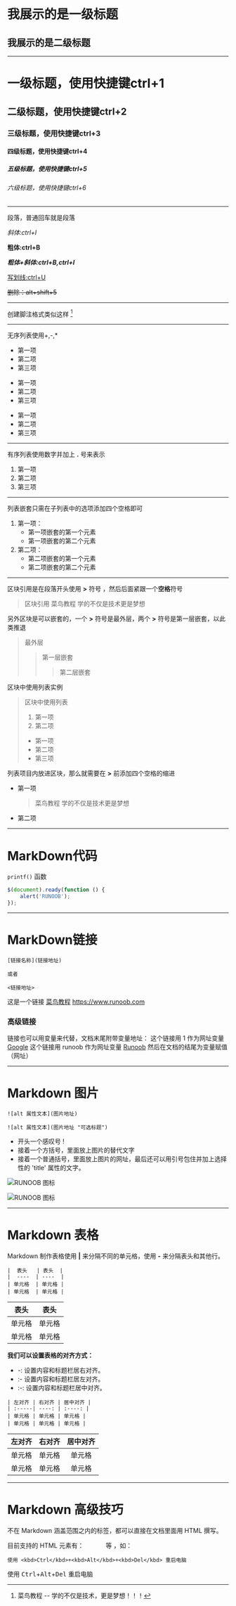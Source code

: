 # 我展示的是一级标题

## 我展示的是二级标题

---

# 一级标题，使用快捷键ctrl+1

## 二级标题，使用快捷键ctrl+2

### 三级标题，使用快捷键ctrl+3

#### 四级标题，使用快捷键ctrl+4

##### 五级标题，使用快捷键ctrl+5

###### 六级标题，使用快捷键ctrl+6

------

段落，普通回车就是段落

*斜体:ctrl+I*

**粗体:ctrl+B**

***粗体+斜体:ctrl+B,ctrl+I***

<u>写划线:ctrl+U</u>

~~删除：alt+shift+5~~

----

创建脚注格式类似这样 [^RUNOOB]
[^RUNOOB]: 菜鸟教程 -- 学的不仅是技术，更是梦想！！！

---
无序列表使用+,-,*
* 第一项
* 第二项
* 第三项

+ 第一项
+ 第二项
+ 第三项

- 第一项
- 第二项
- 第三项

---

 有序列表使用数字并加上 **.** 号来表示 

1. 第一项
2. 第二项
3. 第三项

----

 列表嵌套只需在子列表中的选项添加四个空格即可 

1. 第一项：
    - 第一项嵌套的第一个元素
    - 第一项嵌套的第二个元素
2. 第二项：
    - 第二项嵌套的第一个元素
    - 第二项嵌套的第二个元素

----

 区块引用是在段落开头使用 **>** 符号 ，然后后面紧跟一个**空格**符号 

> 区块引用
> 菜鸟教程
> 学的不仅是技术更是梦想

 另外区块是可以嵌套的，一个 **>** 符号是最外层，两个 **>** 符号是第一层嵌套，以此类推退 

> 最外层
> > 第一层嵌套
> >
> > > 第二层嵌套

 区块中使用列表实例 

> 区块中使用列表
> 1. 第一项
> 2. 第二项
> + 第一项
> + 第二项
> + 第三项

 列表项目内放进区块，那么就需要在 **>** 前添加四个空格的缩进 

* 第一项
    > 菜鸟教程
    > 学的不仅是技术更是梦想
* 第二项

---

# MarkDown代码

`printf()` 函数

```javascript
$(document).ready(function () {
    alert('RUNOOB');
});
```

---

# MarkDown链接

```
[链接名称](链接地址)

或者

<链接地址>
```

这是一个链接 [菜鸟教程](https://www.runoob.com)
<https://www.runoob.com>

### 高级链接

链接也可以用变量来代替，文档末尾附带变量地址：
这个链接用 1 作为网址变量 [Google][1]
这个链接用 runoob 作为网址变量 [Runoob][runoob]
然后在文档的结尾为变量赋值（网址）

[1]: http://www.google.com/
[runoob]: http://www.runoob.com/

----

# Markdown 图片
```
![alt 属性文本](图片地址)

![alt 属性文本](图片地址 "可选标题")
```

+ 开头一个感叹号 !
+ 接着一个方括号，里面放上图片的替代文字
+ 接着一个普通括号，里面放上图片的网址，最后还可以用引号包住并加上选择性的 'title' 属性的文字。


![RUNOOB 图标](http://static.runoob.com/images/runoob-logo.png)

![RUNOOB 图标](http://static.runoob.com/images/runoob-logo.png "RUNOOB")

---

# Markdown 表格

 Markdown 制作表格使用 **|** 来分隔不同的单元格，使用 **-** 来分隔表头和其他行。 

```
|  表头   | 表头  |
|  ----  | ----  |
| 单元格  | 单元格 |
| 单元格  | 单元格 |
```

|  表头   | 表头  |
|  ----  | ----  |
| 单元格  | 单元格 |
| 单元格  | 单元格 |


 **我们可以设置表格的对齐方式：** 

+ -: 设置内容和标题栏居右对齐。
+ :- 设置内容和标题栏居左对齐。
+ :-: 设置内容和标题栏居中对齐。

```
| 左对齐 | 右对齐 | 居中对齐 |
| :-----| ----: | :----: |
| 单元格 | 单元格 | 单元格 |
| 单元格 | 单元格 | 单元格 |
```

| 左对齐 | 右对齐 | 居中对齐 |
| :-----| ----: | :----: |
| 单元格 | 单元格 | 单元格 |
| 单元格 | 单元格 | 单元格 |

---

# Markdown 高级技巧

不在 Markdown 涵盖范围之内的标签，都可以直接在文档里面用 HTML 撰写。

目前支持的 HTML 元素有：`       `等 ，如：

```
使用 <kbd>Ctrl</kbd>+<kbd>Alt</kbd>+<kbd>Del</kbd> 重启电脑
```

使用 <kbd>Ctrl</kbd>+<kbd>Alt</kbd>+<kbd>Del</kbd> 重启电脑